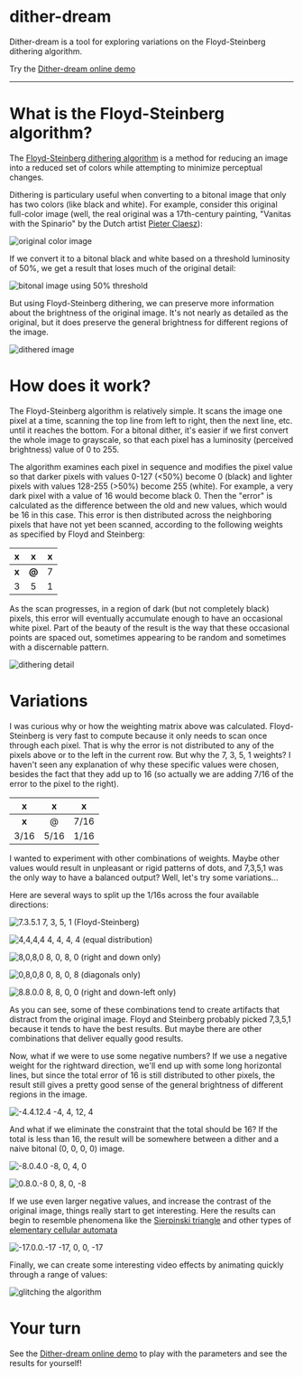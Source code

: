 # dither-dream

Dither-dream is a tool for exploring variations on the Floyd-Steinberg dithering algorithm.

Try the [Dither-dream online demo](https://kgjenkins.github.io/dither-dream/)

---


# What is the Floyd-Steinberg algorithm?

The [Floyd-Steinberg dithering algorithm](https://en.wikipedia.org/wiki/Floyd%E2%80%93Steinberg_dithering) is a method for reducing an image into a reduced set of colors while attempting to minimize perceptual changes.

Dithering is particulary useful when converting to a bitonal image that only has two colors (like black and white).  For example, consider this original full-color image (well, the real original was a 17th-century painting, "Vanitas with the Spinario" by the Dutch artist [Pieter Claesz](https://en.wikipedia.org/wiki/Pieter_Claesz)):

![original color image](image/ex1.original.png)

If we convert it to a bitonal black and white based on a threshold luminosity of 50%, we get a result that loses much of the original detail:

![bitonal image using 50% threshold](image/ex1.bitonal.png)

But using Floyd-Steinberg dithering, we can preserve more information about the brightness of the original image.  It's not nearly as detailed as the original, but it does preserve the general brightness for different regions of the image.

![dithered image](image/ex1.dither.7.3.5.1.png)


# How does it work?

The Floyd-Steinberg algorithm is relatively simple.  It scans the image one pixel at a time, scanning the top line from left to right, then the next line, etc. until it reaches the bottom.  For a bitonal dither, it's easier if we first convert the whole image to grayscale, so that each pixel has a luminosity (perceived brightness) value of 0 to 255.

The algorithm examines each pixel in sequence and modifies the pixel value so that darker pixels with values 0-127 (<50%) become 0 (black) and lighter pixels with values 128-255 (>50%) become 255 (white).  For example, a very dark pixel with a value of 16 would become black 0.  Then the "error" is calculated as the difference between the old and new values, which would be 16 in this case.  This error is then distributed across the neighboring pixels that have not yet been scanned, according to the following weights as specified by Floyd and Steinberg:

| x | x | x |
|:-:|:-:|:-:|
| **x** | **@** | 7 |
| 3 | 5 | 1 |

As the scan progresses, in a region of dark (but not completely black) pixels, this error will eventually accumulate enough to have an occasional white pixel.  Part of the beauty of the result is the way that these occasional points are spaced out, sometimes appearing to be random and sometimes with a discernable pattern.

![dithering detail](image/detail.png)


# Variations

I was curious why or how the weighting matrix above was calculated.  Floyd-Steinberg is very fast to compute because it only needs to scan once through each pixel.  That is why the error is not distributed to any of the pixels above or to the left in the current row.  But why the 7, 3, 5, 1 weights?  I haven't seen any explanation of why these specific values were chosen, besides the fact that they add up to 16 (so actually we are adding 7/16 of the error to the pixel to the right).

| x | x | x |
|:-:|:-:|:-:|
| **x** | @ | 7/16 |
| 3/16 | 5/16 | 1/16 |

I wanted to experiment with other combinations of weights.  Maybe other values would result in unpleasant or rigid patterns of dots, and 7,3,5,1 was the only way to have a balanced output?  Well, let's try some variations...

Here are several ways to split up the 1/16s across the four available directions:

![7.3.5.1](image/ex1.dither.7.3.5.1.png) 7, 3, 5, 1 (Floyd-Steinberg)

![4,4,4,4](image/ex1.dither.4.4.4.4.png) 4, 4, 4, 4 (equal distribution)

![8,0,8,0](image/ex1.dither.8.0.8.0.png) 8, 0, 8, 0 (right and down only)

![0,8,0,8](image/ex1.dither.0.8.0.8.png) 0, 8, 0, 8 (diagonals only)

![8.8.0.0](image/ex1.dither.8.8.0.0.png) 8, 8, 0, 0 (right and down-left only)

As you can see, some of these combinations tend to create artifacts that distract from the original image.  Floyd and Steinberg probably picked 7,3,5,1 because it tends to have the best results.  But maybe there are other combinations that deliver equally good results.

Now, what if we were to use some negative numbers?  If we use a negative weight for the rightward direction, we'll end up with some long horizontal lines, but since the total error of 16 is still distributed to other pixels, the result still gives a pretty good sense of the general brightness of different regions in the image.

![-4.4.12.4](image/ex1.dither.-4.4.12.4.png) -4, 4, 12, 4

And what if we eliminate the constraint that the total should be 16?  If the total is less than 16, the result will be somewhere between a dither and a naive bitonal (0, 0, 0, 0) image.

![-8.0.4.0](image/ex1.dither.-8.0.4.0.png) -8, 0, 4, 0

![0.8.0.-8](image/ex1.dither.0.8.0.-8.png) 0, 8, 0, -8

If we use even larger negative values, and increase the contrast of the original image, things really start to get interesting.  Here the results can begin to resemble phenomena like the [Sierpinski triangle](https://en.wikipedia.org/wiki/Sierpi%C5%84ski_triangle) and other types of [elementary cellular automata](https://en.wikipedia.org/wiki/Elementary_cellular_automaton#Random_initial_state)

![-17.0.0.-17](image/ex1.dither.-17.0.0.-17.png) -17, 0, 0, -17

Finally, we can create some interesting video effects by animating quickly through a range of values:

![glitching the algorithm](image/glitch.gif)

# Your turn

See the [Dither-dream online demo](https://kgjenkins.github.io/dither-dream/) to play with the parameters and see the results for yourself!
